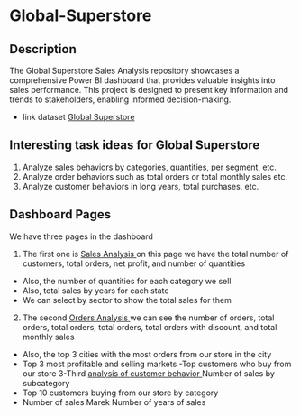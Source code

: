 # Global-Superstore
## Description 
The Global Superstore Sales Analysis repository showcases a comprehensive Power BI dashboard that provides valuable insights into sales performance. 
This project is designed to present key information and trends to stakeholders, enabling informed decision-making.
- link dataset <a href="https://www.kaggle.com/datasets/anandaramg/global-superstore"> Global Superstore <a>

## Interesting task ideas for Global Superstore
1. Analyze sales behaviors by categories, quantities, per segment, etc. 
2. Analyze order behaviors such as total orders or total monthly sales etc.
3. Analyze customer behaviors in long years, total purchases, etc.
   
## Dashboard Pages
 We have three pages in the dashboard
1. The first one is <a href="https://github.com/MohamedNasr55/Global-Superstore/blob/main/Sales%20page%20Analysis.png"> Sales Analysis <a> on this page we have the total number of customers, total orders, net profit, and number of quantities  
- Also, the number of quantities for each category we sell 
- Also, total sales by years for each state
- We can select by sector to show the total sales for them 
2. The second <a href="https://github.com/MohamedNasr55/Global-Superstore/blob/main/Order's%20Page%20Analysis.png"> Orders Analysis <a> we can see the number of orders, total orders, total orders, total orders, total orders with discount, and total monthly sales 
- Also, the top 3 cities with the most orders from our store in the city 
- Top 3 most profitable and selling markets
-Top customers who buy from our store
3-Third <a href="https://github.com/MohamedNasr55/Global-Superstore/blob/main/Customers%20Behavior%20Analysis.png"> analysis of customer behavior <a> Number of sales by subcategory
- Top 10 customers buying from our store by category 
- Number of sales Marek Number of years of sales 
